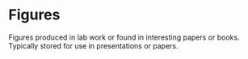 # Figures

Figures produced in lab work or found in interesting papers or books. Typically stored for use in presentations or papers.
